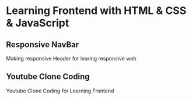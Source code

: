 # Learning Frontend with HTML & CSS & JavaScript
## Responsive NavBar 
Making responsive Header for learing responsive web
## Youtube Clone Coding
Youtube Clone Coding for Learning Frontend
